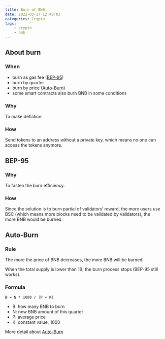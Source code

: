 ```yaml
---
title: Burn of BNB
date: 2022-03-17 12:48:03
categories: Crypto
tags:
    - crypto
    - bnb
---
```

## About burn

### When

- burn as gas fee ([BEP-95](https://academy.binance.com/en/glossary/bep-95))
- burn by quarter
- burn by price ([Auto-Burn](###Auto-Burn))
- some smart contracts also burn BNB in some conditions

### Why

To make deflation

### How

Send tokens to an address without a private key, which means no one can access the tokens anymore.

## BEP-95

### Why

To fasten the burn efficiency.

### How

Since the solution is to burn partial of validators’ reward, the more users use BSC (which means more blocks need to be validated by validators), the more BNB would be burned.

## Auto-Burn

### Rule

The more the price of BNB decreases, the more BNB will be burned.

When the total supply is lower than 1B, the burn process stops (BEP-95 still works).

### Formula


```
B = N * 1000 / (P + K)
```

- B: how many BNB to burn
- N: new BNB amount of this quarter
- P: average price
- K: constant value, 1000
    
More detail about [Auto-Burn](https://www.binance.com/en/blog/ecosystem/introducing-bnb-autoburn-a-new-protocol-for-the-quarterly-bnb-burn-421499824684903205)